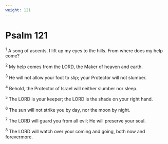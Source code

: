 ```yaml
---
weight: 121
---
```


# Psalm 121

<sup>1</sup> A song of ascents. I lift up my eyes to the hills. From where does my help come? 

<sup>2</sup> My help comes from the LORD, the Maker of heaven and earth. 

<sup>3</sup> He will not allow your foot to slip; your Protector will not slumber. 

<sup>4</sup> Behold, the Protector of Israel will neither slumber nor sleep. 

<sup>5</sup> The LORD is your keeper; the LORD is the shade on your right hand. 

<sup>6</sup> The sun will not strike you by day, nor the moon by night. 

<sup>7</sup> The LORD will guard you from all evil; He will preserve your soul. 

<sup>8</sup> The LORD will watch over your coming and going, both now and forevermore. 


